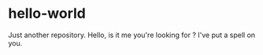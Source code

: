 # hello-world
Just another repository.
Hello, is it me you're looking for ?
I've put a spell on you.
